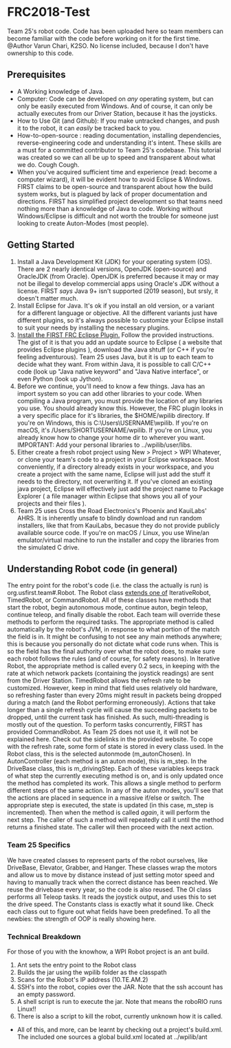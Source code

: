 # FRC2018-Test
Team 25's robot code. Code has been uploaded here so team members can become familiar with the code before working on it for the first time.
@Author Varun Chari, K2SO. No license included, because I don't have ownership to this code.

## Prerequisites
* A Working knowledge of Java.
* Computer: Code can be developed on _any_ operating system, but can only be easily executed from Windows. And of course, it can only be actually executes from our Driver Station, because it has the joysticks.
* How to Use Git (and Github): If you make untracked changes, and push it to the robot, it can _easily_ be tracked back to you.
* How-to-open-source : reading documentation, installing dependencies, reverse-engineering code and understanding it's intent. These skills are a must for a committed contributor to Team 25's codebase. This tutorial was created so we can all be up to speed and transparent about what we do. Cough Cough.
* When you've acquired sufficient time and experience (read: become a computer wizard), it will be evident how to avoid Eclipse & Windows. FIRST claims to be open-source and transparent about how the build system works, but is plagued by lack of proper documentation and directions. FIRST has simplified project development so that teams need nothing more than a knowledge of Java to code. Working without Windows/Eclipse is difficult and not worth the trouble for someone just looking to create Auton-Modes (most people).

## Getting Started
1. Install a Java Development Kit (JDK) for your operating system (OS). There are 2 nearly identical versions, OpenJDK (open-source) and OracleJDK (from Oracle). OpenJDK is preferred because it may or may not be illegal to develop commercial apps using Oracle's JDK without a license. FIRST _says_ Java 9+ isn't supported (2019 season), but srsly, it doesn't matter much.
2. Install Eclipse for Java. It's ok if you install an old version, or a variant for a different language or objective. All the different variants just have different plugins, so it's always possible to customize your Eclipse install to suit your needs by installing the necessary plugins.
3. [Install the FIRST FRC Eclipse Plugin.](https://wpilib.screenstepslive.com/s/currentCS/m/java/l/599681-installing-eclipse-c-java#installing-the-development-plugins-option-1-online-install) Follow the provided instructions. The gist of it is that you add an update source to Eclipse ( a website that provides Eclipse plugins ), download the Java shtuff (or C++ if you're feeling adventurous). Team 25 uses Java, but it is up to each team to decide what they want. From within Java, it is possible to call C/C++ code (look up "Java native keyword" and "Java Native interface", or even Python (look up Jython).
4. Before we continue, you'll need to know a few things. Java has an import system so you can add other libraries to your code. When compiling a Java program, you must provide the location of any libraries you use. You should already know this. However, the FRC plugin looks in a very specific place for it's libraries, the $HOME/wpilib directory. If you're on Windows, this is C:\\Users\USERNAME\wpilib. If you're on macOS, it's /Users/SHORTUSERNAME/wpilib. If you're on Linux, you already know how to change your home dir to wherever you want. IMPORTANT: Add your personal libraries to ../wpilib/user/libs.
5. Either create a fresh robot project using New > Project > WPI Whatever, or clone your team's code to a project in your Eclipse workspace. Most conveniently, if a directory already exists in your workspace, and you create a project with the same name, Eclipse will just add the stuff it needs to the directory, not overwriting it. If you've cloned an existing java project, Eclipse will effectively just add the project name to Package Explorer ( a file manager within Eclipse that shows you all of your projects and their files ).
6. Team 25 uses Cross the Road Electronics's Phoenix and KauiLabs' AHRS. It is inherently unsafe to blindly download and run random installers, like that from KauiLabs, becasue they do not provide publicly available source code. If you're on macOS / Linux, you use Wine/an emulator/virtual machine to run the installer and copy the libraries from the simulated C drive.

## Understanding Robot code (in general)
The entry point for the robot's code (i.e. the class the actually is run) is org.usfirst.team#.Robot. The Robot class [extends one of](https://wpilib.screenstepslive.com/s/currentCS/m/java/l/599697-choosing-a-base-class) IterativeRobot, TimedRobot, or CommandRobot. All of these classes have methods that start the robot, begin autonomous mode, continue auton, begin teleop, continue teleop, and finally disable the robot. Each team will override these methods to perform the required tasks. The appropriate method is called automatically by the robot's JVM, in response to what portion of the match the field is in. It might be confusing to not see any main methods anywhere; this is because you personally do not dictate what code runs when. This is so the field has the final authority over what the robot does, to make sure each robot follows the rules (and of course, for safety reasons). In Iterative Robot, the appropriate method is called every 0.2 secs, in keeping with the rate at which network packets (containing the joystick readings) are sent from the Driver Station. TimedRobot allows the refresh rate to be customized. However, keep in mind that field uses relatively old hardware, so refreshing faster than every 20ms might result in packets being dropped during a match (and the Robot performing erroneously). Actions that take longer than a single refresh cycle will cause the succeeding packets to be dropped, until the current task has finished. As such, multi-threading is mostly out of the question. To perform tasks concurrently, FIRST has provided CommandRobot. As Team 25 does not use it, it will not be explained here. Check out the sidelinks in the provided website. To cope with the refresh rate, some form of state is stored in every class used. In the Robot class, this is the selected autonmode (m_autonChosen). In AutonController (each method is an auton mode), this is m_step. In the DriveBase class, this is m_drivingStep. Each of these variables keeps track of what step the currently executing method is on, and is only updated once the method has completed its work. This allows a single method to perform different steps of the same action. In any of the auton modes, you'll see that the actions are placed in sequence in a massive if/else or switch. The appropriate step is executed, the state is updated (in this case, m_step is incremented). Then when the method is called _again_, it will perform the next step. The caller of such a method will repeatedly call it until the method returns a finished state. The caller will then proceed with the next action.

### Team 25 Specifics
We have created classes to represent parts of the robot ourselves, like DriveBase, Elevator, Grabber, and Hanger. These classes wrap the motors and allow us to move by distance instead of just setting motor speed and having to manually track when the correct distance has been reached. We reuse the drivebase every year, so the code is also reused. The OI class performs all Teleop tasks. It reads the joystick output, and uses this to set the drive speed. The Constants class is exactly what it sound like. Check each class out to figure out what fields have been predefined. To all the newbies: the strength of OOP is really showing here.

### Technical Breakdown
For those of you with the knowhow, a WPI Robot project is an ant build.
1. Ant sets the entry point to the Robot class
2. Builds the jar using the wpilib folder as the classpath
3. Scans for the Robot's IP address (10.TE.AM.2)
4. SSH's into the robot, copies over the JAR. Note that the ssh account has an empty password.
5. A shell script is run to execute the jar. Note that means the roboRIO runs Linux!!
6. There is also a script to kill the robot, currently unknown how it is called.
* All of this, and more, can be learnt by checking out a project's build.xml. The included one sources a global build.xml located at ../wpilib/ant
